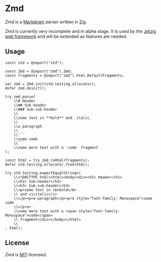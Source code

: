 # Zmd

_Zmd_ is a [Markdown](https://en.wikipedia.org/wiki/Markdown) parser written in [Zig](https://ziglang.org/).

_Zmd_ is currently very incomplete and in alpha stage. It is used by the [Jetzig web framework](https://www.jetzig.dev/) and will be extended as features are needed.

## Usage

```zig
const std = @import("std");

const Zmd = @import("zmd").Zmd;
const fragments = @import("zmd").html.DefaultFragments;

var zmd = Zmd.init(std.testing.allocator);
defer zmd.deinit();

try zmd.parse(
    \\# Header
    \\## Sub-header
    \\### Sub-sub-header
    \\
    \\some text in **bold** and _italic_
    \\
    \\a paragraph
    \\
    \\```
    \\some code
    \\```
    \\some more text with a `code` fragment
);

const html = try zmd.toHtml(fragments);
defer std.testing.allocator.free(html);

try std.testing.expectEqualStrings(
    \\<!DOCTYPE html><html><body><div><h1> Header</h1>
    \\<h2> Sub-header</h2>
    \\<h3> Sub-sub-header</h3>
    \\<p>some text in <b>bold</b>
    \\ and <i>italic</i>
    \\</p><p>a paragraph</p><pre style="font-family: Monospace">some code
    \\</pre>
    \\some more text with a <span style="font-family: Monospace">code</span>
    \\ fragment</div></body></html>
    \\
, html);
```

## License

_Zmd_ is [MIT](LICENSE)-licensed.
